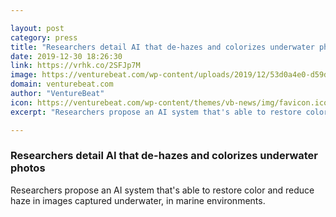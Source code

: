 ```yaml
---

layout: post
category: press
title: "Researchers detail AI that de-hazes and colorizes underwater photos"
date: 2019-12-30 18:26:30
link: https://vrhk.co/2SFJp7M
image: https://venturebeat.com/wp-content/uploads/2019/12/53d0a4e0-d59d-4ed3-8bb7-9f9becdb0fe0-e1577729737359.png?w=1200&strip=all
domain: venturebeat.com
author: "VentureBeat"
icon: https://venturebeat.com/wp-content/themes/vb-news/img/favicon.ico
excerpt: "Researchers propose an AI system that's able to restore color and reduce haze in images captured underwater, in marine environments."

---
```


### Researchers detail AI that de-hazes and colorizes underwater photos

Researchers propose an AI system that's able to restore color and reduce haze in images captured underwater, in marine environments.